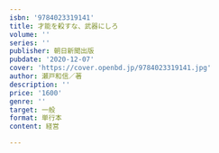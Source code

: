```yaml
---
isbn: '9784023319141'
title: 才能を殺すな、武器にしろ
volume: ''
series: ''
publisher: 朝日新聞出版
pubdate: '2020-12-07'
cover: 'https://cover.openbd.jp/9784023319141.jpg'
author: 瀬戸和信／著
description: ''
price: '1600'
genre: ''
target: 一般
format: 単行本
content: 経営

---
```


